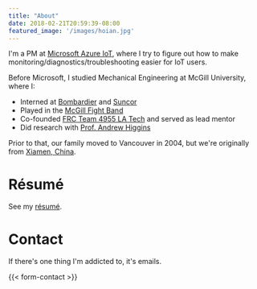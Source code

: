 ```yaml
---
title: "About"
date: 2018-02-21T20:59:39-08:00
featured_image: '/images/hoian.jpg'
---
```


I'm a PM at [Microsoft Azure IoT](https://azure.microsoft.com/overview/iot/), where I try to figure out how to make monitoring/diagnostics/troubleshooting easier for IoT users.

Before Microsoft, I studied Mechanical Engineering at McGill University, where I:

- Interned at [Bombardier](http://commercialaircraft.bombardier.com/en/cseries.html) and [Suncor](http://www.suncor.com)
- Played in the [McGill Fight Band](https://mcgillathletics.ca/sports/2012/12/6/1206121625.aspx)
- Co-founded [FRC Team 4955 LA Tech](http://www.frc4955.com) and served as lead mentor
- Did research with [Prof. Andrew Higgins](https://www.mcgill.ca/mecheng/facultystaff/staff/andrewhiggins)

Prior to that, our family moved to Vancouver in 2004, but we're originally from [Xiamen, China](http://en.wikipedia.org/wiki/Xiamen).

# Résumé

See my [résumé](/resume/JohnLianCV.pdf).

# Contact

If there's one thing I'm addicted to, it's emails.

{{< form-contact >}}
